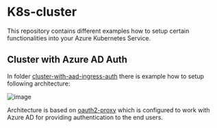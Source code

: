 # K8s-cluster

This repository contains different examples how to setup certain
functionalities into your Azure Kubernetes Service.

## Cluster with Azure AD Auth

In folder [cluster-with-aad-ingress-auth](/jannemattila/k8s-cluster/cluster-with-aad-auth)
there is example how to setup following architecture:

![image](https://user-images.githubusercontent.com/2357647/93858338-a7f71980-fcc4-11ea-84ba-d90b23d81cf0.png)

Architecture is based on [oauth2-proxy](https://github.com/oauth2-proxy/oauth2-proxy)
which is configured to work with Azure AD for providing authentication to the end users.

